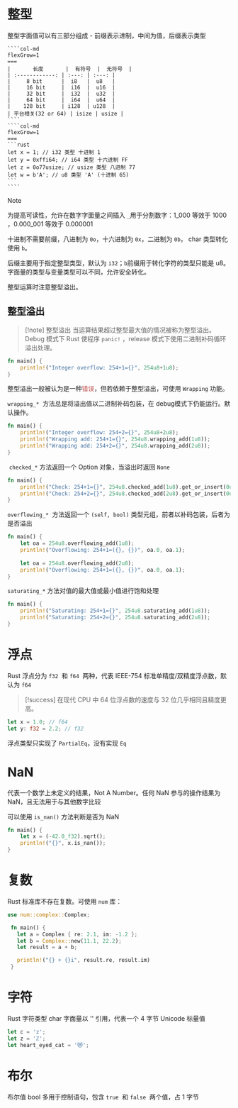 # 整型

整型字面值可以有三部分组成 - 前缀表示进制，中间为值，后缀表示类型

`````col
````col-md
flexGrow=1
===
|       长度       |  有符号  |  无符号  |
| :------------: | :---: | :---: |
|     8 bit      |  i8   |  u8   |
|     16 bit     |  i16  |  u16  |
|     32 bit     |  i32  |  u32  |
|     64 bit     |  i64  |  u64  |
|    128 bit     | i128  | u128  |
| 平台相关(32 or 64) | isize | usize |
````
````col-md
flexGrow=1
===
```rust
let x = 1; // i32 类型 十进制 1
let y = 0xffi64; // i64 类型 十六进制 FF
let z = 0o77usize; // usize 类型 八进制 77
let w = b'A'; // u8 类型 'A' (十进制 65)
```
````
`````

> [!note]
> 为提高可读性，允许在数字字面量之间插入 `_​​` 用于分割数字：1_000​​ 等效于 1000​​，0.000_001​​ 等效于 0.000001​​

十进制不需要前缀，八进制为 `0o`​，十六进制为 `0x​`，二进制为 `0b​`， char 类型转化使用 `b​`。

后缀主要用于指定整型类型，默认为 `i32`​；`b​` 前缀用于转化字符的类型只能是 u8​。字面量的类型与变量类型可以不同，允许安全转化。

整型运算时注意整型溢出。
## 整型溢出

> [!note] 整型溢出
> 当运算结果超过整型最大值的情况被称为整型溢出。Debug 模式下 Rust 使程序 `panic!` ​​，release 模式下使用二进制补码循环溢出处理。

```rust
fn main() {
    println!("Integer overflow: 254+1={}", 254u8+1u8);
}
```

整型溢出一般被认为是一种<font color="#c0504d">错误</font>，但若依赖于整型溢出，可使用 `Wrapping`​​ 功能。

`wrapping_*` ​ 方法总是将溢出值以二进制补码包装，在 debug​ 模式下仍能运行。默认操作。

```rust
fn main() {
    println!("Integer overflow: 254+2={}", 254u8+2u8);
    println!("Wrapping add: 254+1={}", 254u8.wrapping_add(1u8));
    println!("Wrapping add: 254+2={}", 254u8.wrapping_add(2u8));
}
```

​ `checked_*​` 方法返回一个 Option​ 对象，当溢出时返回 `None`​

```rust
fn main() {
    println!("Check: 254+1={}", 254u8.checked_add(1u8).get_or_insert(0u8));
    println!("Check: 254+2={}", 254u8.checked_add(2u8).get_or_insert(0u8));
}
```

`overflowing_*` ​ 方法返回一个 `(self, bool)` ​ 类型元组，前者以补码包装，后者为是否溢出

```rust
fn main() {
    let oa = 254u8.overflowing_add(1u8);
    println!("Overflowing: 254+1=({}, {})", oa.0, oa.1);
    
    let oa = 254u8.overflowing_add(2u8);
    println!("Overflowing: 254+1=({}, {})", oa.0, oa.1);
}
```

`saturating_*​` 方法对值的最大值或最小值进行饱和处理

```rust
fn main() {
    println!("Saturating: 254+1={}", 254u8.saturating_add(1u8));
    println!("Saturating: 254+2={}", 254u8.saturating_add(2u8));
}
```

# 浮点

Rust 浮点分为 `f32` ​ 和 `f64` ​ 两种，代表 IEEE-754 标准单精度/双精度浮点数，默认为 `f64`

> [!success]
> 在现代 CPU 中 64 位浮点数的速度与 32 位几乎相同且精度更高。

```rust
let x = 1.0; // f64
let y: f32 = 2.2; // f32
```

浮点类型只实现了 `PartialEq`​​，没有实现 `Eq`​​

# NaN

代表一个数学上未定义的结果，Not A Number​。任何 NaN​ 参与的操作结果为 NaN​，且无法用于与其他数字比较

可以使用 `is_nan()`​ 方法判断是否为 NaN​

```rust
fn main() {
    let x = (-42.0_f32).sqrt();
    println!("{}", x.is_nan());
}
```

# 复数

Rust 标准库不存在复数。可使用 `num`​ 库：

```rust
use num::complex::Complex;

 fn main() {
   let a = Complex { re: 2.1, im: -1.2 };
   let b = Complex::new(11.1, 22.2);
   let result = a + b;

   println!("{} + {}i", result.re, result.im)
 }
```
# 字符

Rust 字符类型 char​ 字面量以 ''​ 引用，代表一个 4 字节 Unicode 标量值

```rust
let c = 'z';
let z = 'ℤ';
let heart_eyed_cat = '😻';
```
# 布尔

布尔值 bool​ 多用于控制语句，包含 `true` ​ 和 `false` ​ 两个值，占 1 字节